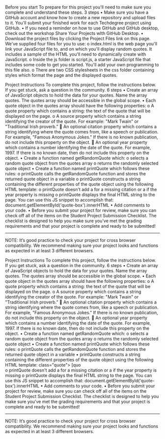 Before you start
To prepare for this project you'll need to make sure you complete and understand these steps.
 3 steps
•	Make sure you have a GitHub account and know how to create a new repository and upload files to it. You'll submit your finished work for each Techdegree project using GitHub.
•	If you need a reminder on how to use GitHub and GitHub desktop, check out the workshop Share Your Projects wIth GitHub Desktop.
•	Download the project files by clicking the Project Files link on this page. We've supplied four files for you to use:
o	index.html is the web page you'll link your JavaScript file to, and on which you'll display random quotes. It includes a sample of the HTML you'll need to dynamically create with JavaScript.
o	Inside the js folder is script.js, a starter JavaScript file that includes some code to get you started. You'll add your own programming to this file also.
o	There are two CSS stylesheets in the css folder containing styles which format the page and the displayed quotes.

Project Instructions
To complete this project, follow the instructions below. If you get stuck, ask a question in the community.
 6 steps
•	Create an array of JavaScript objects to hold the data for your quotes. Name the array quotes. The quotes array should be accessible in the global scope.
•	Each quote object in the quotes array should have the following properties:
o	A quote property which contains a string: the text of the quote that will be displayed on the page.
o	A source property which contains a string identifying the creator of the quote. For example: "Mark Twain" or "Traditional Irish proverb.”
	An optional citation property which contains a string identifying where the quote comes from, like a speech or publication. For example, "Famous Anonymous Jokes." If there is no known publication, do not include this property on the object.
	An optional year property which contains a number identifying the date of the quote. For example, 1997. If there is no known date, then do not include this property on the object.
•	Create a function named getRandomQuote which:
o	selects a random quote object from the quotes array
o	returns the randomly selected quote object
•	Create a function named printQuote which follows these rules:
o	printQuote calls the getRandomQuote function and stores the returned quote object in a variable
o	printQuote constructs a string containing the different properties of the quote object using the following HTML template:
o	printQuote doesn't add a for a missing citation or a if the year property is missing
o	printQuote displays the final HTML string to the page. You can use this JS snippet to accomplish that: document.getElementById('quote-box').innerHTML
•	Add comments to your code.
•	Before you submit your project for review, make sure you can check off all of the items on the Student Project Submission Checklist. The checklist is designed to help you make sure you’ve met the grading requirements and that your project is complete and ready to be submitted!
________________________________________
NOTE: It’s good practice to check your project for cross browser compatibility. We recommend making sure your project looks and functions as expected in at least 3 different browsers.

Project Instructions
To complete this project, follow the instructions below. If you get stuck, ask a question in the community.
 6 steps
•	Create an array of JavaScript objects to hold the data for your quotes. Name the array quotes. The quotes array should be accessible in the global scope.
•	Each quote object in the quotes array should have the following properties:
o	A quote property which contains a string: the text of the quote that will be displayed on the page.
o	A source property which contains a string identifying the creator of the quote. For example: "Mark Twain" or "Traditional Irish proverb.”
	An optional citation property which contains a string identifying where the quote comes from, like a speech or publication. For example, "Famous Anonymous Jokes." If there is no known publication, do not include this property on the object.
	An optional year property which contains a number identifying the date of the quote. For example, 1997. If there is no known date, then do not include this property on the object.
•	Create a function named getRandomQuote which:
o	selects a random quote object from the quotes array
o	returns the randomly selected quote object
•	Create a function named printQuote which follows these rules:
o	printQuote calls the getRandomQuote function and stores the returned quote object in a variable
•	printQuote constructs a string containing the different properties of the quote object using the following HTML template: class="quote"> [quo                                                           
o	printQuote doesn't add a for a missing citation or a if the year property is missing
o	printQuote displays the final HTML string to the page. You can use this JS snippet to accomplish that: document.getElementById('quote-box').innerHTML
•	Add comments to your code.
•	Before you submit your project for review, make sure you can check off all of the items on the Student Project Submission Checklist. The checklist is designed to help you make sure you’ve met the grading requirements and that your project is complete and ready to be submitted!
________________________________________
NOTE: It’s good practice to check your project for cross browser compatibility. We recommend making sure your project looks and functions as expected in at least 3 different browsers.

